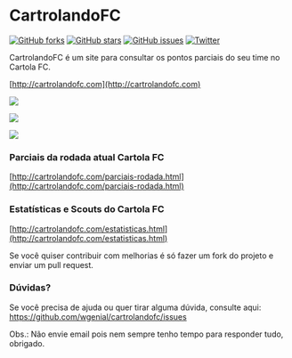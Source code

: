 # CartrolandoFC
[![GitHub forks](https://img.shields.io/github/forks/wgenial/cartrolandofc.svg)](https://github.com/wgenial/cartrolandofc/network)
[![GitHub stars](https://img.shields.io/github/stars/wgenial/cartrolandofc.svg)](https://github.com/wgenial/cartrolandofc/stargazers)
[![GitHub issues](https://img.shields.io/github/issues/wgenial/cartrolandofc.svg)](https://github.com/wgenial/cartrolandofc/issues)
[![Twitter](https://img.shields.io/twitter/url/https/github.com/wgenial/cartrolandofc.svg?style=social)](https://twitter.com/intent/tweet?text=CartrolandoFC%20%C3%A9%20um%20site%20para%20consultar%20os%20pontos%20parciais%20do%20seu%20time%20no%20CartolaFC&url=http://wgenial.github.io/cartrolandofc)

CartrolandoFC é um site para consultar os pontos parciais do seu time no Cartola FC.

[http://cartrolandofc.com](http://cartrolandofc.com)

![](https://raw.github.com/wgenial/cartrolandofc/master/images/site/screen1.png)

![](https://raw.github.com/wgenial/cartrolandofc/master/images/site/screen2.png)

![](https://raw.github.com/wgenial/cartrolandofc/master/images/site/screen3.png)


### Parciais da rodada atual Cartola FC

[http://cartrolandofc.com/parciais-rodada.html](http://cartrolandofc.com/parciais-rodada.html)

### Estatísticas e Scouts do Cartola FC

[http://cartrolandofc.com/estatisticas.html](http://cartrolandofc.com/estatisticas.html)


Se você quiser contribuir com melhorias é só fazer um fork do projeto e enviar um pull request.

### Dúvidas?
Se você precisa de ajuda ou quer tirar alguma dúvida, consulte aqui:
https://github.com/wgenial/cartrolandofc/issues

Obs.: Não envie email pois nem sempre tenho tempo para responder tudo, obrigado.
